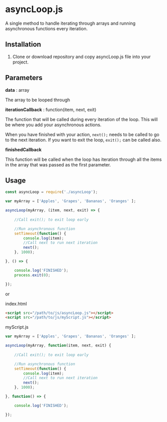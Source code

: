 # asyncLoop.js

A single method to handle iterating through arrays and running asynchronous functions every iteration.

## Installation

1. Clone or download repository and copy asyncLoop.js file into your project.

## Parameters

**data** : array

The array to be looped through

**iterationCallback** : function(item, next, exit)

The function that will be called during every iteration of the loop. This will be where you add your asynchronous actions. 

When you have finished with your action, `next();` needs to be called to go to the next iteration. If you want to exit the loop, `exit();` can be called also.

**finishedCallback**

This function will be called when the loop has iteration through all the items in the array that was passed as the first parameter.


## Usage

```javascript 
const asyncLoop = require('./asyncLoop');

var myArray = ['Apples', 'Grapes', 'Bananas', 'Oranges' ];

asyncLoop(myArray, (item, next, exit) => {
    
    //Call exit(); to exit loop early

    //Run asynchronous function
    setTimeout(function() {
        console.log(item);
        //Call next to run next iteration
        next();
    }, 1000);

}, () => {

    console.log('FINISHED');
    process.exit(0);

});

```

or

index.html
```html
<script src="/path/to/js/asyncLoop.js"></script>
<script src="/path/to/js/myScript.js"></script>
```

myScript.js
```javascript 
var myArray = ['Apples', 'Grapes', 'Bananas', 'Oranges' ];

asyncLoop(myArray, function(item, next, exit) {
    
    //Call exit(); to exit loop early

    //Run asynchronous function
    setTimeout(function() {
        console.log(item);
        //Call next to run next iteration
        next();
    }, 1000);

}, function() => {

    console.log('FINISHED');

});

```
